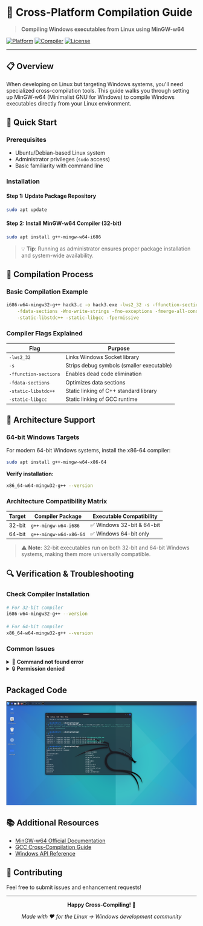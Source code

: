 # 🔧 Cross-Platform Compilation Guide

> **Compiling Windows executables from Linux using MinGW-w64**

[![Platform](https://img.shields.io/badge/Platform-Linux%20%E2%86%92%20Windows-blue?style=for-the-badge&logo=linux&logoColor=white)](https://github.com)
[![Compiler](https://img.shields.io/badge/Compiler-MinGW--w64-orange?style=for-the-badge&logo=gnu&logoColor=white)](https://mingw-w64.org)
[![License](https://img.shields.io/badge/License-MIT-green?style=for-the-badge)](LICENSE)

---

## 📋 Overview

When developing on Linux but targeting Windows systems, you'll need specialized cross-compilation tools. This guide walks you through setting up MinGW-w64 (Minimalist GNU for Windows) to compile Windows executables directly from your Linux environment.

## 🚀 Quick Start

### Prerequisites
- Ubuntu/Debian-based Linux system
- Administrator privileges (`sudo` access)
- Basic familiarity with command line

### Installation

#### Step 1: Update Package Repository
```bash
sudo apt update
```

#### Step 2: Install MinGW-w64 Compiler (32-bit)
```bash
sudo apt install g++-mingw-w64-i686
```

> 💡 **Tip**: Running as administrator ensures proper package installation and system-wide availability.

## 🔨 Compilation Process

### Basic Compilation Example
```bash
i686-w64-mingw32-g++ hack3.c -o hack3.exe -lws2_32 -s -ffunction-sections \
    -fdata-sections -Wno-write-strings -fno-exceptions -fmerge-all-constants \
    -static-libstdc++ -static-libgcc -fpermissive
```

### Compiler Flags Explained

| Flag | Purpose |
|------|---------|
| `-lws2_32` | Links Windows Socket library |
| `-s` | Strips debug symbols (smaller executable) |
| `-ffunction-sections` | Enables dead code elimination |
| `-fdata-sections` | Optimizes data sections |
| `-static-libstdc++` | Static linking of C++ standard library |
| `-static-libgcc` | Static linking of GCC runtime |

## 🎯 Architecture Support

### 64-bit Windows Targets

For modern 64-bit Windows systems, install the x86-64 compiler:

```bash
sudo apt install g++-mingw-w64-x86-64
```

**Verify installation:**
```bash
x86_64-w64-mingw32-g++ --version
```

### Architecture Compatibility Matrix

| Target | Compiler Package | Executable Compatibility |
|--------|------------------|--------------------------|
| 32-bit | `g++-mingw-w64-i686` | ✅ Windows 32-bit & 64-bit |
| 64-bit | `g++-mingw-w64-x86-64` | ✅ Windows 64-bit only |

> ⚠️ **Note**: 32-bit executables run on both 32-bit and 64-bit Windows systems, making them more universally compatible.

## 🔍 Verification & Troubleshooting

### Check Compiler Installation
```bash
# For 32-bit compiler
i686-w64-mingw32-g++ --version

# For 64-bit compiler  
x86_64-w64-mingw32-g++ --version
```

### Common Issues

<details>
<summary>🐛 <strong>Command not found error</strong></summary>

If you receive a "command not found" error:
1. Verify package installation: `dpkg -l | grep mingw`
2. Check PATH environment variable
3. Restart your terminal session

</details>

<details>
<summary>🔒 <strong>Permission denied</strong></summary>

Ensure you have proper write permissions in your target directory:
```bash
ls -la
chmod +w .
```

</details>


## Packaged Code
![alt text](Compiled.png)



## 📚 Additional Resources

- [MinGW-w64 Official Documentation](https://www.mingw-w64.org/)
- [GCC Cross-Compilation Guide](https://gcc.gnu.org/onlinedocs/)
- [Windows API Reference](https://docs.microsoft.com/en-us/windows/win32/)

## 🤝 Contributing

Feel free to submit issues and enhancement requests!

---

<div align="center">

**Happy Cross-Compiling! 🎉**

*Made with ❤️ for the Linux → Windows development community*

</div>